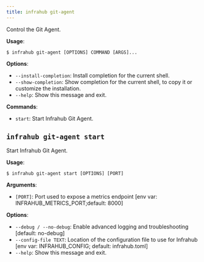 ```yaml
---
title: infrahub git-agent
---
```


Control the Git Agent.

**Usage**:

```console
$ infrahub git-agent [OPTIONS] COMMAND [ARGS]...
```

**Options**:

* `--install-completion`: Install completion for the current shell.
* `--show-completion`: Show completion for the current shell, to copy it or customize the installation.
* `--help`: Show this message and exit.

**Commands**:

* `start`: Start Infrahub Git Agent.

## `infrahub git-agent start`

Start Infrahub Git Agent.

**Usage**:

```console
$ infrahub git-agent start [OPTIONS] [PORT]
```

**Arguments**:

* `[PORT]`: Port used to expose a metrics endpoint  [env var: INFRAHUB_METRICS_PORT;default: 8000]

**Options**:

* `--debug / --no-debug`: Enable advanced logging and troubleshooting  [default: no-debug]
* `--config-file TEXT`: Location of the configuration file to use for Infrahub  [env var: INFRAHUB_CONFIG; default: infrahub.toml]
* `--help`: Show this message and exit.
